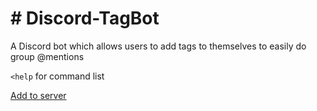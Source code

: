# # Discord-TagBot
A Discord bot which allows users to add tags to themselves to easily do group @mentions

`<help` for command list

[Add to server](https://discordapp.com/oauth2/authorize?client_id=200996121127026688&scope=bot&permissions=335891520)
